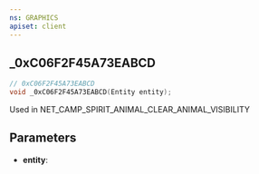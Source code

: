 ```yaml
---
ns: GRAPHICS
apiset: client
---
```

## _0xC06F2F45A73EABCD

```c
// 0xC06F2F45A73EABCD
void _0xC06F2F45A73EABCD(Entity entity);
```

Used in NET_CAMP_SPIRIT_ANIMAL_CLEAR_ANIMAL_VISIBILITY

## Parameters
* **entity**:



